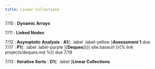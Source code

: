 ```yaml
---
title: Linear Collections
---
```


7/10
: **Dynamic Arrays**

7/11
: **Linked Nodes**

7/12
: **Asymptotic Analysis**
: **A1**{: .label .label-yellow }**Assessment 1** due 7/17
: **P1**{: .label .label-purple }[**Deques**]({{ site.baseurl }}{% link projects/deques.md %}) due 7/19

7/13
: **Iterative Sorts**
: **D1**{: .label }**Linear Collections**
